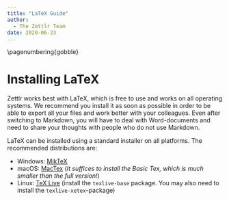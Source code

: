 ```yaml
---
title: "LaTeX Guide"
author:
  - The Zettlr Team
date: 2020-06-23
...
```


\pagenumbering{gobble}

# Installing LaTeX

Zettlr works best with LaTeX, which is free to use and works on all operating systems. We recommend you install it as soon as possible in order to be able to export all your files and work better with your colleagues. Even after switching to Markdown, you will have to deal with Word-documents and need to share your thoughts with people who do not use Markdown.

LaTeX can be installed using a standard installer on all platforms. The recommended distributions are:

* Windows: [MikTeX](https://miktex.org/download)
* macOS: [MacTex](https://www.tug.org/mactex/morepackages.html) (_It suffices to install the Basic Tex, which is much smaller than the full version!_)
* Linux: [TeX Live](https://www.tug.org/texlive/) (install the `texlive-base` package. You may also need to install the `texlive-xetex`-package)
